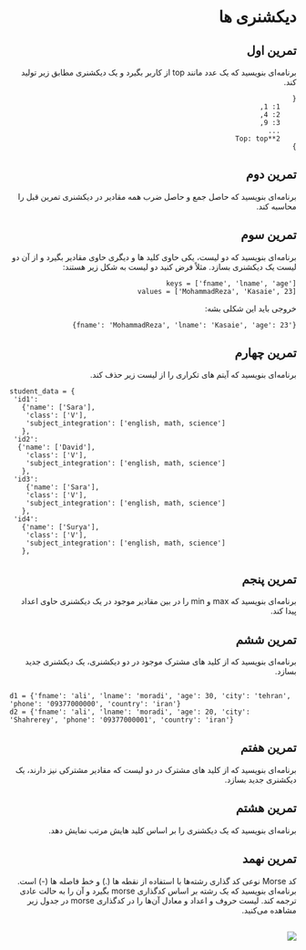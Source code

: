 <div dir="rtl">

# دیکشنری ها


## تمرین اول

برنامه‌ای بنویسید که یک عدد مانند top از کاربر بگیرد و یک دیکشنری مطابق زیر تولید کند.

```
{
    1: 1,
    2: 4,
    3: 9,
    ...
    Top: top**2
}
```


## تمرین دوم

برنامه‌ای بنویسید که حاصل جمع و حاصل ضرب همه مقادیر در دیکشنری تمرین قبل را محاسبه کند.


## تمرین سوم

برنامه‌ای بنویسید که دو لیست، یکی حاوی کلید ها و دیگری حاوی مقادیر بگیرد و از آن دو لیست یک دیکشنری بسازد. مثلاً فرض کنید دو لیست به شکل زیر هستند:


```
keys = ['fname', 'lname', 'age']
values = ['MohammadReza', 'Kasaie', 23]
```

خروجی باید این شکلی بشه:


```
{'fname': 'MohammadReza', 'lname': 'Kasaie', 'age': 23}
```

## تمرین چهارم

برنامه‌ای بنویسید که آیتم های تکراری را از لیست زیر حذف کند.

<div dir="ltr">

```
student_data = {
 'id1': 
   {'name': ['Sara'], 
    'class': ['V'], 
    'subject_integration': ['english, math, science']
   },
 'id2': 
  {'name': ['David'], 
    'class': ['V'], 
    'subject_integration': ['english, math, science']
   },
 'id3': 
    {'name': ['Sara'], 
    'class': ['V'], 
    'subject_integration': ['english, math, science']
   },
 'id4': 
   {'name': ['Surya'], 
    'class': ['V'], 
    'subject_integration': ['english, math, science']
   },
```

</div>

## تمرین پنجم

برنامه‌ای بنویسید که max و  min را در بین مقادیر موجود در یک دیکشنری حاوی اعداد پیدا کند.


## تمرین ششم

برنامه‌ای بنویسید که از کلید های مشترک موجود در دو دیکشنری، یک دیکشنری جدید بسازد.

<div dir="ltr">

```

d1 = {'fname': 'ali', 'lname': 'moradi', 'age': 30, 'city': 'tehran', 'phone': '09377000000', 'country': 'iran'}
d2 = {'fname': 'ali', 'lname': 'moradi', 'age': 20, 'city': 'Shahrerey', 'phone': '09377000001', 'country': 'iran'}

```

</div>


## تمرین هفتم

برنامه‌ای بنویسید که از کلید های مشترک در دو لیست که مقادیر مشترکی نیز دارند، یک دیکشنری جدید بسازد.


## تمرین هشتم

برنامه‌ای بنویسید که یک دیکشنری را بر اساس کلید هایش مرتب نمایش دهد.


## تمرین نهمد

کد Morse نوعی کد گذاری رشته‌ها با استفاده از نقطه ها (.) و خط فاصله ها (-) است. برنامه‌ای بنویسید که یک رشته بر اساس کدگذاری morse بگیرد و آن را به حالت عادی ترجمه کند. لیست حروف و اعداد و معادل آن‌ها را در کدگذاری morse در جدول زیر مشاهده می‌کنید.

## ![](http://pyteacher.ir/wp-content/uploads/2018/08/morse-code.png)

</div>
